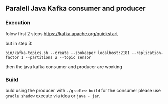 ## Paralell Java Kafka consumer and producer

### Execution
folow first 2 steps https://kafka.apache.org/quickstart

but in step 3:
```
bin/kafka-topics.sh --create --zookeeper localhost:2181 --replication-factor 1 --partitions 2 --topic sensor
```
then the java kafka consumer and producer are working

### Build
 buld using  the producer with ```./gradlew build``` for the consumer please use ```gradle shadow```
execute via idea or ```java - jar```.
